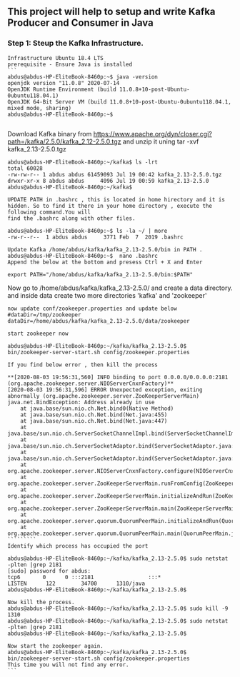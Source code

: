 ## This project will help to setup and write Kafka Producer and Consumer in Java
### Step 1: Steup the Kafka Infrastructure.
    Infrastructure Ubuntu 18.4 LTS 
    prerequisite - Ensure Java is installed
    ```
    abdus@abdus-HP-EliteBook-8460p:~$ java -version
    openjdk version "11.0.8" 2020-07-14
    OpenJDK Runtime Environment (build 11.0.8+10-post-Ubuntu-0ubuntu118.04.1)
    OpenJDK 64-Bit Server VM (build 11.0.8+10-post-Ubuntu-0ubuntu118.04.1, mixed mode, sharing)
    abdus@abdus-HP-EliteBook-8460p:~$ 
  ```
  ```
  Download Kafka binary from https://www.apache.org/dyn/closer.cgi?path=/kafka/2.5.0/kafka_2.12-2.5.0.tgz and unzip it uning
  tar -xvf kafka_2.13-2.5.0.tgz
  
    abdus@abdus-HP-EliteBook-8460p:~/kafka$ ls -lrt
    total 60028
    -rw-rw-r-- 1 abdus abdus 61459093 Jul 19 00:42 kafka_2.13-2.5.0.tgz
    drwxr-xr-x 8 abdus abdus     4096 Jul 19 00:59 kafka_2.13-2.5.0
    abdus@abdus-HP-EliteBook-8460p:~/kafka$ 

  
  ```
  UPDATE PATH in .bashrc , this is located in home hirectory and it is hidden. So to find it there in your home directory , execute the following command.You will 
  find the .bashrc along with other files.
  
  abdus@abdus-HP-EliteBook-8460p:~$ ls -la ~/ | more
-rw-r--r--  1 abdus abdus     3771 Feb  7  2019 .bashrc

 Update Kafka /home/abdus/kafka/kafka_2.13-2.5.0/bin in PATH .
 abdus@abdus-HP-EliteBook-8460p:~$  nano .bashrc 
  Append the below at the bottom and presess Ctrl + X and Enter

export PATH="/home/abdus/kafka/kafka_2.13-2.5.0/bin:$PATH"
```````
Now go to /home/abdus/kafka/kafka_2.13-2.5.0/ and create a data directory.
and inside data create two more directories 'kafka' and  'zookeeper'
``````````
now update conf/zookeeper.properties and update below 
#dataDir=/tmp/zookeeper
dataDir=/home/abdus/kafka/kafka_2.13-2.5.0/data/zookeeper

start zookeeper now 

abdus@abdus-HP-EliteBook-8460p:~/kafka/kafka_2.13-2.5.0$ bin/zookeeper-server-start.sh config/zookeeper.properties 

If you find below error , then kill the process

**[2020-08-03 19:56:31,560] INFO binding to port 0.0.0.0/0.0.0.0:2181 (org.apache.zookeeper.server.NIOServerCnxnFactory)**
[2020-08-03 19:56:31,596] ERROR Unexpected exception, exiting abnormally (org.apache.zookeeper.server.ZooKeeperServerMain)
java.net.BindException: Address already in use
	at java.base/sun.nio.ch.Net.bind0(Native Method)
	at java.base/sun.nio.ch.Net.bind(Net.java:455)
	at java.base/sun.nio.ch.Net.bind(Net.java:447)
	at java.base/sun.nio.ch.ServerSocketChannelImpl.bind(ServerSocketChannelImpl.java:227)
	at java.base/sun.nio.ch.ServerSocketAdaptor.bind(ServerSocketAdaptor.java:80)
	at java.base/sun.nio.ch.ServerSocketAdaptor.bind(ServerSocketAdaptor.java:73)
	at org.apache.zookeeper.server.NIOServerCnxnFactory.configure(NIOServerCnxnFactory.java:687)
	at org.apache.zookeeper.server.ZooKeeperServerMain.runFromConfig(ZooKeeperServerMain.java:143)
	at org.apache.zookeeper.server.ZooKeeperServerMain.initializeAndRun(ZooKeeperServerMain.java:106)
	at org.apache.zookeeper.server.ZooKeeperServerMain.main(ZooKeeperServerMain.java:64)
	at org.apache.zookeeper.server.quorum.QuorumPeerMain.initializeAndRun(QuorumPeerMain.java:128)
	at org.apache.zookeeper.server.quorum.QuorumPeerMain.main(QuorumPeerMain.java:82)
`````````
Identify which process has occupied the port

abdus@abdus-HP-EliteBook-8460p:~/kafka/kafka_2.13-2.5.0$ sudo netstat -plten |grep 2181
[sudo] password for abdus: 
tcp6       0      0 :::2181                 :::*                    LISTEN      122        34700      1310/java           
abdus@abdus-HP-EliteBook-8460p:~/kafka/kafka_2.13-2.5.0$ 

Now kill the process.
abdus@abdus-HP-EliteBook-8460p:~/kafka/kafka_2.13-2.5.0$ sudo kill -9 1310
abdus@abdus-HP-EliteBook-8460p:~/kafka/kafka_2.13-2.5.0$ sudo netstat -plten |grep 2181
abdus@abdus-HP-EliteBook-8460p:~/kafka/kafka_2.13-2.5.0$ 

Now start the zookeeper again.
abdus@abdus-HP-EliteBook-8460p:~/kafka/kafka_2.13-2.5.0$ bin/zookeeper-server-start.sh config/zookeeper.properties
This time you will not find any error.
```






  
